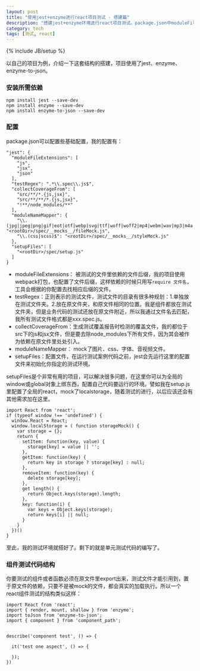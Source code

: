```yaml
---
layout: post
title: "使用jest+enzyme进行react项目测试 - 搭建篇"
description: "搭建jest+enzyme环境进行react项目测试。package.json中moduleFileExtensions、testRegex、moduleNameMapper、setupFiles配置。jest setupFiles使用场景及作用。jest对react组件测试demo"
category: tech
tags: [测试, react]
---
```

{% include JB/setup %}

以自己的项目为例，介绍一下这套结构的搭建，项目使用了jest、enzyme、enzyme-to-json。

### 安装所需依赖

    npm install jest --save-dev
    npm install enzyme --save-dev
    npm install enzyme-to-json --save-dev

### 配置

package.json可以配置些基础配置，我的配置有：

    "jest": {
      "moduleFileExtensions": [
        "js",
        "jsx",
        "json"
      ],
      "testRegex": ".*\\.spec\\.js$",
      "collectCoverageFrom": [
        "src/**/*.{js,jsx}",
        "src/**/**/*.{js,jsx}",
        "!**/node_modules/**"
      ],
      "moduleNameMapper": {
        "\\.(jpg|jpeg|png|gif|eot|otf|webp|svg|ttf|woff|woff2|mp4|webm|wav|mp3|m4a|aac|oga)$": "<rootDir>/spec/__mocks__/fileMock.js",
        "\\.(css|scss)$": "<rootDir>/spec/__mocks__/styleMock.js"
      },
      "setupFiles": [
        "<rootDir>/spec/setup.js"
      ]
    }

- moduleFileExtensions： 被测试的文件里依赖的文件后缀，我的项目使用webpack打包，也配置了文件后缀，这样依赖的时候只用写`require 文件名`，工具会根据的你配置去找相应后缀的文件。
- testRegex：正则表示的测试文件，测试文件的目录有很多种规划：1.单独放在测试文件夹。2.放在原文件夹，和原文件相同的位置。我是组件都放在测试文件夹，但是业务代码的测试还放在原文件附近，所以我通过文件名去匹配，我所有测试文件格式都是xxx.spec.js。
- collectCoverageFrom：生成测试覆盖报告时检测的覆盖文件，我的都位于src下的js和jsx文件，但是要去除node_modules下所有文件，因为其会被作为依赖在原文件里处处引入。
- moduleNameMapper： mock了图片、css、字体、音视频文件。
- setupFiles：配置文件，在运行测试案例代码之前，jest会先运行这里的配置文件来初始化你指定的测试环境。


setupFiles是个非常有用的项目，可以解决很多问题，在这里你可以为全局的window或global对象上绑东西，配置自己代码要运行的环境。譬如我在setup.js里配置了全局的react，mock了localstorage，随着测试的进行，以后应该还会有其他需求加在这里。

    import React from 'react';
    if (typeof window !== 'undefined') {
      window.React = React;
      window.localStorage = ( function storageMock() {
        var storage = {};
        return {
          setItem: function(key, value) {
            storage[key] = value || '';
          },
          getItem: function(key) {
            return key in storage ? storage[key] : null;
          },
          removeItem: function(key) {
            delete storage[key];
          },
          get length() {
            return Object.keys(storage).length;
          },
          key: function(i) {
            var keys = Object.keys(storage);
            return keys[i] || null;
          }
        }
      })()
    }


至此，我的测试环境就搭好了。剩下的就是单元测试代码的编写了。

### 组件测试代码结构

你要测试的组件或者函数必须在原文件里export出来，测试文件才能引用到，置于原文件的依赖，只要不是被mock的文件，都会真实的加载执行。所以一个react组件测试的结构类似这样：

    import React from 'react';
    import { render, mount, shallow } from 'enzyme';
    import toJson from 'enzyme-to-json';
    import { component } from 'component_path';


    describe('component test', () => {

      it('test one aspect', () => {
        
      });
    })